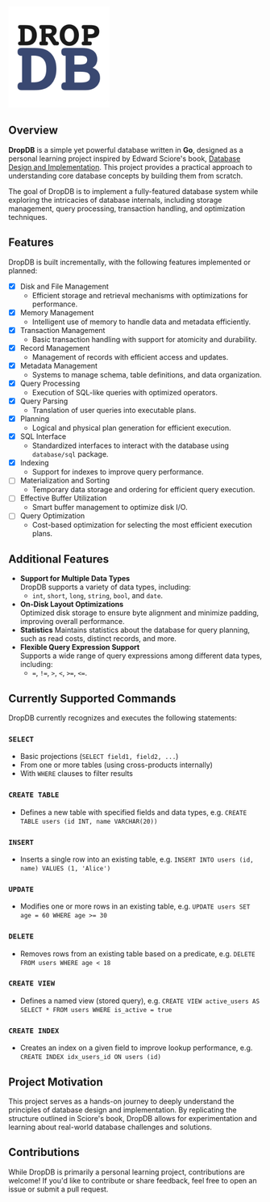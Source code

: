 <img src="dropdb.png" alt="DropDB logo" width="200">

## Overview
**DropDB** is a simple yet powerful database written in **Go**, designed as a personal learning project inspired by Edward Sciore's book, [Database Design and Implementation](https://link.springer.com/book/10.1007/978-3-030-33836-7). This project provides a practical approach to understanding core database concepts by building them from scratch.

The goal of DropDB is to implement a fully-featured database system while exploring the intricacies of database internals, including storage management, query processing, transaction handling, and optimization techniques.

## Features
DropDB is built incrementally, with the following features implemented or planned:


- [x] Disk and File Management  
  - Efficient storage and retrieval mechanisms with optimizations for performance.
- [x] Memory Management  
  - Intelligent use of memory to handle data and metadata efficiently.
- [x] Transaction Management  
  - Basic transaction handling with support for atomicity and durability.
- [x] Record Management  
  - Management of records with efficient access and updates.
- [x] Metadata Management  
  - Systems to manage schema, table definitions, and data organization.
- [x] Query Processing  
  - Execution of SQL-like queries with optimized operators.
- [x] Query Parsing  
  - Translation of user queries into executable plans.
- [x] Planning  
  - Logical and physical plan generation for efficient execution.
- [x] SQL Interface  
  - Standardized interfaces to interact with the database using `database/sql` package.
- [x] Indexing  
  - Support for indexes to improve query performance.
- [ ] Materialization and Sorting  
  - Temporary data storage and ordering for efficient query execution.
- [ ] Effective Buffer Utilization  
  - Smart buffer management to optimize disk I/O.
- [ ] Query Optimization  
  - Cost-based optimization for selecting the most efficient execution plans.

## Additional Features
- **Support for Multiple Data Types**  
  DropDB supports a variety of data types, including:
    - `int`, `short`, `long`, `string`, `bool`, and `date`.
- **On-Disk Layout Optimizations**  
  Optimized disk storage to ensure byte alignment and minimize padding, improving overall performance.
- **Statistics**
  Maintains statistics about the database for query planning, such as read costs, distinct records, and more.
- **Flexible Query Expression Support**  
  Supports a wide range of query expressions among different data types, including:
    - `=`, `!=`, `>`, `<`, `>=`, `<=`.

## Currently Supported Commands
DropDB currently recognizes and executes the following statements:

### `SELECT`
* Basic projections (`SELECT field1, field2, ...`)
* From one or more tables (using cross-products internally)
* With `WHERE` clauses to filter results
### `CREATE TABLE`
* Defines a new table with specified fields and data types, e.g. `CREATE TABLE users (id INT, name VARCHAR(20))`
### `INSERT`
* Inserts a single row into an existing table, e.g. `INSERT INTO users (id, name) VALUES (1, 'Alice')`
### `UPDATE`
* Modifies one or more rows in an existing table, e.g. `UPDATE users SET age = 60 WHERE age >= 30`
### `DELETE`
* Removes rows from an existing table based on a predicate, e.g. `DELETE FROM users WHERE age < 18`
### `CREATE VIEW`
* Defines a named view (stored query), e.g. `CREATE VIEW active_users AS SELECT * FROM users WHERE is_active = true`
### `CREATE INDEX`
* Creates an index on a given field to improve lookup performance, e.g. `CREATE INDEX idx_users_id ON users (id)`

## Project Motivation
This project serves as a hands-on journey to deeply understand the principles of database design and implementation. By replicating the structure outlined in Sciore's book, DropDB allows for experimentation and learning about real-world database challenges and solutions.

## Contributions
While DropDB is primarily a personal learning project, contributions are welcome! If you'd like to contribute or share feedback, feel free to open an issue or submit a pull request.
